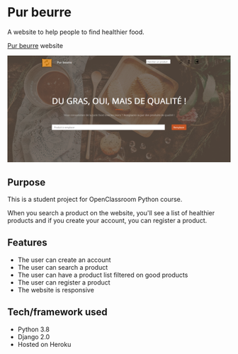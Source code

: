 # Pur beurre

A website to help people to find healthier food.

[Pur beurre](https://pur-beurre-heleneco.herokuapp.com/) website

![website](https://github.com/helenecourau/pur_beurre/blob/master/static/img/pur_beurre.png)

Purpose
-----------------
This is a student project for OpenClassroom Python course. 

When you search a product on the website, you'll see a list of healthier products and if you create your account, you can register a product.

Features
-----------------

* The user can create an account
* The user can search a product
* The user can have a product list filtered on good products
* The user can register a product
* The website is responsive

Tech/framework used
-----------------
* Python 3.8
* Django 2.0
* Hosted on Heroku
